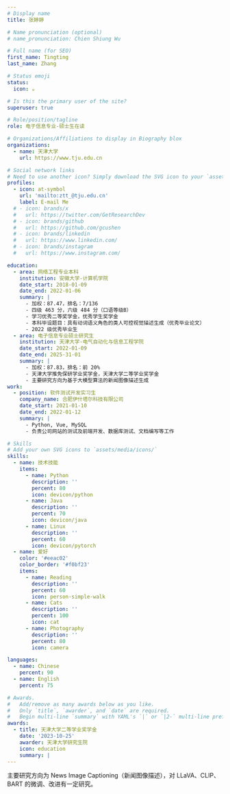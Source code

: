```yaml
---
# Display name
title: 张婷婷

# Name pronunciation (optional)
# name_pronunciation: Chien Shiung Wu

# Full name (for SEO)
first_name: Tingting
last_name: Zhang

# Status emoji
status:
  icon: ☕️

# Is this the primary user of the site?
superuser: true

# Role/position/tagline
role: 电子信息专业-硕士生在读

# Organizations/Affiliations to display in Biography blox
organizations:
  - name: 天津大学
    url: https://www.tju.edu.cn

# Social network links
# Need to use another icon? Simply download the SVG icon to your `assets/media/icons/` folder.
profiles:
  - icon: at-symbol
    url: 'mailto:ztt_@tju.edu.cn'
    label: E-mail Me
  # - icon: brands/x
  #   url: https://twitter.com/GetResearchDev
  # - icon: brands/github
  #   url: https://github.com/gcushen
  # - icon: brands/linkedin
  #   url: https://www.linkedin.com/
  # - icon: brands/instagram
  #   url: https://www.instagram.com/

education:
  - area: 网络工程专业本科
    institution: 安徽大学-计算机学院
    date_start: 2018-01-09
    date_end: 2022-01-06
    summary: |
      - 加权：87.47，排名：7/136
      - 四级 463 分，六级 484 分（口语等级B）
      - 学习优秀⼆等奖学金，优秀学⽣奖学金
      - 本科毕设题⽬：具有动词语义角色的类人可控视觉描述⽣成（优秀毕业论文）
      - 2022 级优秀毕业生
  - area: 电子信息专业硕士研究生
    institution: 天津大学-电气自动化与信息工程学院
    date_start: 2022-01-09
    date_end: 2025-31-01
    summary: |
      - 加权：87.83，排名：前 20%
      - 天津⼤学推免保研学业奖学金，天津⼤学⼆等学业奖学金
      - 主要研究⽅向为基于大模型算法的新闻图像描述生成
work:
  - position: 软件测试开发实习生
    company_name: 合肥伊什塔尔科技有限公司
    date_start: 2021-01-10
    date_end: 2022-01-12
    summary: |
      - Python, Vue, MySQL
      - 负责公司⽹站的测试及前端开发、数据库测试、文档编写等工作

# Skills
# Add your own SVG icons to `assets/media/icons/`
skills:
  - name: 技术技能
    items:
      - name: Python
        description: ''
        percent: 80
        icon: devicon/python
      - name: Java
        description: ''
        percent: 70
        icon: devicon/java
      - name: Linux
        description: ''
        percent: 60
        icon: devicon/pytorch
  - name: 爱好
    color: '#eeac02'
    color_border: '#f0bf23'
    items:
      - name: Reading
        description: ''
        percent: 60
        icon: person-simple-walk
      - name: Cats
        description: ''
        percent: 100
        icon: cat
      - name: Photography
        description: ''
        percent: 80
        icon: camera

languages:
  - name: Chinese
    percent: 90
  - name: English
    percent: 75

# Awards.
#   Add/remove as many awards below as you like.
#   Only `title`, `awarder`, and `date` are required.
#   Begin multi-line `summary` with YAML's `|` or `|2-` multi-line prefix and indent 2 spaces below.
awards:
  - title: 天津大学二等学业奖学金
    date: '2023-10-25'
    awarder: 天津大学研究生院
    icon: education
    summary: |
---
```


主要研究方向为 News Image Captioning（新闻图像描述），对 LLaVA、CLIP、BART 的微调、改进有一定研究。
